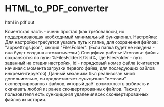 # HTML_to_PDF_converter
 html in pdf out 

 Клиентская часть - очень простая (как требовалось), но поддерживающая необходимый минимальный функционал.
 Настройка:
 Для настройки требуется указать путь к папке, для сохранения файлов: "appsettings.json", секция "FilesFolder". 
 (Если папка будет не найдена - она будет создана автоматически.)
 Специфика работы:
 Итоговые файлы сохраняются по пути: %FilesFolder%/%id%, где FilesFolder - путь заданный на стадии настройки, id - порядковый номер файла (считается начиная с момента загрузки первого файла, для последующих файлов инкрементируется). 
 Данный механизм был реализован мной дополнительно, он предоставляет функционал "истории" сконвертированных файлов, который даёт возможность выбирать и скачивать любой из ранее сконвертированных файлов. Также у пользователя есть функцицонал удаления всех сконвертированных файлов из истории.